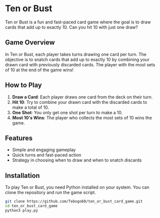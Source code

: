 # Ten or Bust

Ten or Bust is a fun and fast-paced card game where the goal is to draw cards that add up to exactly 10. Can you hit 10 with just one draw?

## Game Overview

In Ten or Bust, each player takes turns drawing one card per turn. The objective is to snatch cards that add up to exactly 10 by combining your drawn card with previously discarded cards. The player with the most sets of 10 at the end of the game wins!

## How to Play

1. **Draw a Card**: Each player draws one card from the deck on their turn.
2. **Hit 10**: Try to combine your drawn card with the discarded cards to make a total of 10.
3. **One Shot**: You only get one shot per turn to make a 10.
4. **Most 10's Wins**: The player who collects the most sets of 10 wins the game.

## Features

- Simple and engaging gameplay
- Quick turns and fast-paced action
- Strategy in choosing when to draw and when to snatch discards

## Installation

To play Ten or Bust, you need Python installed on your system. You can clone the repository and run the game script.

```bash
git clone https://github.com/Tebogo60/ten_or_bust_card_game.git
cd ten_or_bust_card_game
python3 play.py
